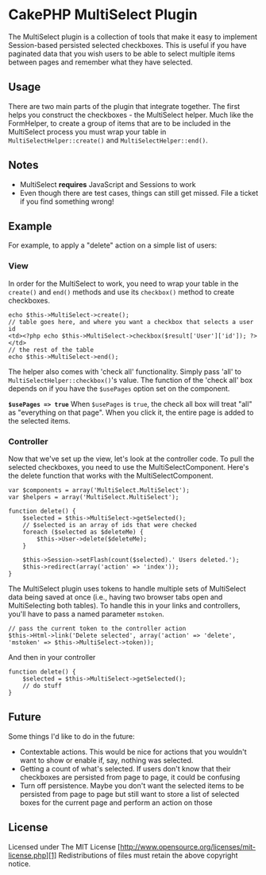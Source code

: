 # CakePHP MultiSelect Plugin

The MultiSelect plugin is a collection of tools that make it easy to implement
Session-based persisted selected checkboxes. This is useful if you have
paginated data that you wish users to be able to select multiple items between
pages and remember what they have selected.

## Usage

There are two main parts of the plugin that integrate together. The first helps
you construct the checkboxes - the MultiSelect helper. Much like the FormHelper,
to create a group of items that are to be included in the MultiSelect process
you must wrap your table in `MultiSelectHelper::create()` and `MultiSelectHelper::end()`.

## Notes

- MultiSelect **requires** JavaScript and Sessions to work
- Even though there are test cases, things can still get missed. File a ticket
  if you find something wrong!

## Example

For example, to apply a "delete" action on a simple list of users:

### View

In order for the MultiSelect to work, you need to wrap your table in the 
`create()` and `end()` methods and use its `checkbox()` method to create
checkboxes.

    echo $this->MultiSelect->create();
    // table goes here, and where you want a checkbox that selects a user id
    <td><?php echo $this->MultiSelect->checkbox($result['User']['id']); ?></td>
    // the rest of the table
    echo $this->MultiSelect->end();

The helper also comes with 'check all' functionality. Simply pass 'all' to
`MultiSelectHelper::checkbox()`'s value. The function of the 'check all' box
depends on if you have the `$usePages` option set on the component.

**`$usePages => true`**
When `$usePages` is `true`, the check all box will treat "all" as "everything
on that page". When you click it, the entire page is added to the selected items.

### Controller

Now that we've set up the view, let's look at the controller code. To pull the
selected checkboxes, you need to use the MultiSelectComponent. Here's the delete
function that works with the MultiSelectComponent.

    var $components = array('MultiSelect.MultiSelect');
    var $helpers = array('MultiSelect.MultiSelect');
    
    function delete() {
        $selected = $this->MultiSelect->getSelected();
        // $selected is an array of ids that were checked
        foreach ($selected as $deleteMe) {
            $this->User->delete($deleteMe);
        }

        $this->Session->setFlash(count($selected).' Users deleted.');
        $this->redirect(array('action' => 'index'));
    }

The MultiSelect plugin uses tokens to handle multiple sets of MultiSelect data
being saved at once (i.e., having two browser tabs open and MultiSelecting both
tables). To handle this in your links and controllers, you'll have to pass a 
named parameter `mstoken`.

    // pass the current token to the controller action
    $this->Html->link('Delete selected', array('action' => 'delete', 'mstoken' => $this->MultiSelect->token));

And then in your controller

    function delete() {
        $selected = $this->MultiSelect->getSelected();
        // do stuff
    }

## Future

Some things I'd like to do in the future:

* Contextable actions. This would be nice for actions that you wouldn't want to
show or enable if, say, nothing was selected.
* Getting a count of what's selected. If users don't know that their checkboxes
are persisted from page to page, it could be confusing
* Turn off persistence. Maybe you don't want the selected items to be persisted
from page to page but still want to store a list of selected boxes for the
current page and perform an action on those

## License

Licensed under The MIT License
[http://www.opensource.org/licenses/mit-license.php][1]
Redistributions of files must retain the above copyright notice.

[1]: http://www.opensource.org/licenses/mit-license.php